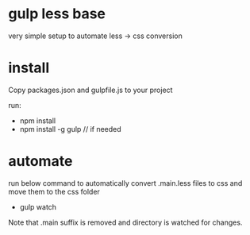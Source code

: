 # gulp less base
very simple setup to automate less -> css conversion

# install
Copy packages.json and gulpfile.js to your project

run:
* npm install
* npm install -g gulp // if needed

# automate
run below command to automatically convert .main.less files to css and move them to the css folder

* gulp watch 

Note that .main suffix is removed and directory is watched for changes.
